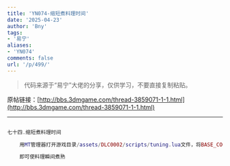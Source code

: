 ```yaml
---
title: 'YN074-缩短煮料理时间'
date: '2025-04-23'
author: 'Bny'
tags:
- '易宁'
aliases:
- 'YN074'
comments: false
url: '/p/499/'
---
```


> 代码来源于“易宁”大佬的分享，仅供学习，不要直接复制粘贴。

原帖链接：[http://bbs.3dmgame.com/thread-3859071-1-1.html](http://bbs.3dmgame.com/thread-3859071-1-1.html)

---

```lua  

七十四.缩短煮料理时间

	用MT管理器打开游戏目录/assets/DLC0002/scripts/tuning.lua文件，将BASE_COOK_TIME = night_time*.3333,替换为BASE_COOK_TIME = seg_time*.01,

	即可使料理瞬间煮熟

```  

